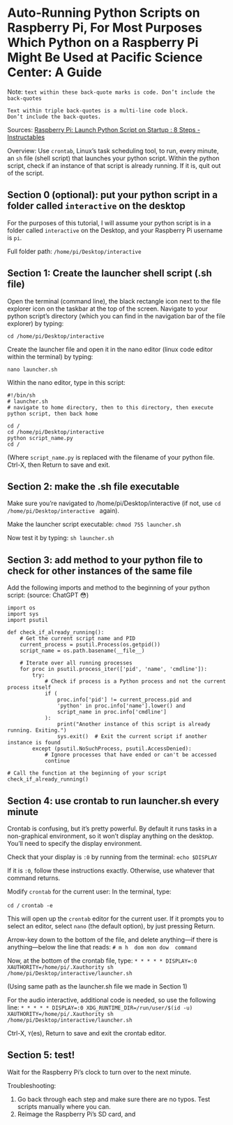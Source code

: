 # Auto-Running Python Scripts on Raspberry Pi, For Most Purposes Which Python on a Raspberry Pi Might Be Used at Pacific Science Center: A Guide

Note: `text within these back-quote marks is code. Don’t include the back-quotes`
```
Text within triple back-quotes is a multi-line code block.
Don’t include the back-quotes.
```

Sources:
[Raspberry Pi: Launch Python Script on Startup : 8 Steps - Instructables](https://www.instructables.com/Raspberry-Pi-Launch-Python-script-on-startup/)

Overview:
Use `crontab`, Linux’s task scheduling tool, to run, every minute, an `sh` file (shell script) that launches your python script.
Within the python script, check if an instance of that script is already running. If it is, quit out of the script.



## Section 0 (optional): put your python script in a folder called `interactive` on the desktop
For the purposes of this tutorial, I will assume your python script is in a folder called `interactive` on the Desktop, and your Raspberry Pi username is `pi`.

Full folder path: `/home/pi/Desktop/interactive`


## Section 1: Create the launcher shell script (.sh file)
Open the terminal (command line), the black rectangle icon next to the file explorer icon on the taskbar at the top of the screen.
Navigate to your python script’s directory (which you can find in the navigation bar of the file explorer) by typing:

`cd /home/pi/Desktop/interactive `

Create the launcher file and open it in the nano editor (linux code editor within the terminal) by typing:

`nano launcher.sh`

Within the nano editor, type in this script:
```
#!/bin/sh
# launcher.sh
# navigate to home directory, then to this directory, then execute python script, then back home

cd /
cd /home/pi/Desktop/interactive 
python script_name.py
cd /
```
(Where `script_name.py` is replaced with the filename of your python file.
Ctrl-X, then Return to save and exit.


## Section 2: make the .sh file executable
Make sure you’re navigated to /home/pi/Desktop/interactive (if not, use `cd /home/pi/Desktop/interactive ` again).

Make the launcher script executable:
`chmod 755 launcher.sh`

Now test it by typing:
`sh launcher.sh`


## Section 3: add method to your python file to check for other instances of the same file

Add the following imports and method to the beginning of your python script: (source: ChatGPT 😳)

```
import os
import sys
import psutil

def check_if_already_running():
    # Get the current script name and PID
    current_process = psutil.Process(os.getpid())
    script_name = os.path.basename(__file__)

    # Iterate over all running processes
    for proc in psutil.process_iter(['pid', 'name', 'cmdline']):
        try:
            # Check if process is a Python process and not the current process itself
            if (
                proc.info['pid'] != current_process.pid and
                'python' in proc.info['name'].lower() and
                script_name in proc.info['cmdline']
            ):
                print("Another instance of this script is already running. Exiting.")
                sys.exit()  # Exit the current script if another instance is found
        except (psutil.NoSuchProcess, psutil.AccessDenied):
            # Ignore processes that have ended or can't be accessed
            continue

# Call the function at the beginning of your script
check_if_already_running()
```


## Section 4: use crontab to run launcher.sh every minute

Crontab is confusing, but it’s pretty powerful. By default it runs tasks in a non-graphical environment, so it won’t display anything on the desktop. You’ll need to specify the display environment.

Check that your display is `:0` by running from the terminal:
`echo $DISPLAY`

If it is `:0`, follow these instructions exactly. Otherwise, use whatever that command returns.

Modify `crontab` for the current user:
In the terminal, type:

`cd /`
`crontab -e` 

This will open up the `crontab` editor for the current user. If it prompts you to select an editor, select `nano` (the default option), by just pressing Return.

Arrow-key down to the bottom of the file, and delete anything—if there is anything—below the line that reads:
`# m h  dom mon dow  command`

Now, at the bottom of the crontab file, type:
`* * * * * DISPLAY=:0 XAUTHORITY=/home/pi/.Xauthority sh /home/pi/Desktop/interactive/launcher.sh`

(Using same path as the launcher.sh file we made in Section 1)

For the audio interactive, additional code is needed, so use the following line:
`* * * * * DISPLAY=:0 XDG_RUNTIME_DIR=/run/user/$(id -u) XAUTHORITY=/home/pi/.Xauthority sh /home/pi/Desktop/interactive/launcher.sh`

Ctrl-X, `Y`(es), Return to save and exit the crontab editor. 


## Section 5: test!

Wait for the Raspberry Pi’s clock to turn over to the next minute.


Troubleshooting:
1.	Go back through each step and make sure there are no typos. Test scripts manually where you can. 
2.	Reimage the Raspberry Pi’s SD card, and 

